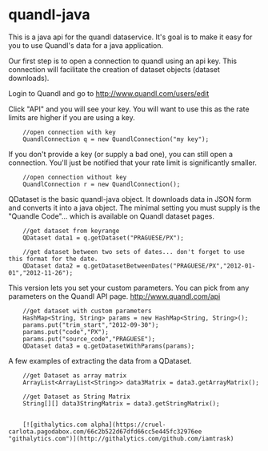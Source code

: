 quandl-java
===========

This is a java api for the quandl dataservice. It's goal is to make it easy for you to use Quandl's data for a java application.

Our first step is to open a connection to quandl using an api key. This connection will facilitate the creation of dataset objects (dataset downloads).

Login to Quandl and go to http://www.quandl.com/users/edit

Click "API" and you will see your key. You will want to use this as the rate limits are higher if you are using a key.

        //open connection with key
        QuandlConnection q = new QuandlConnection("my key");

If you don't provide a key (or supply a bad one), you can still open a connection. You'll just be notified that your rate limit is significantly smaller.

        //open connection without key
        QuandlConnection r = new QuandlConnection();

QDataset is the basic quandl-java object. It downloads data in JSON form and converts it into a java object. The minimal setting you must supply is the "Quandle Code"... which is available on Quandl dataset pages.

        //get dataset from keyrange
        QDataset data1 = q.getDataset("PRAGUESE/PX");

        //get dataset between two sets of dates... don't forget to use this format for the date.
        QDataset data2 = q.getDatasetBetweenDates("PRAGUESE/PX","2012-01-01","2012-11-26");

This version lets you set your custom parameters. You can pick from any parameters on the Quandl API page. http://www.quandl.com/api

        //get dataset with custom parameters
        HashMap<String, String> params = new HashMap<String, String>();
        params.put("trim_start","2012-09-30");
        params.put("code","PX");
        params.put("source_code","PRAGUESE");
        QDataset data3 = q.getDatasetWithParams(params);

A few examples of extracting the data from a QDataset.

        //get Dataset as array matrix
        ArrayList<ArrayList<String>> data3Matrix = data3.getArrayMatrix();

        //get Dataset as String Matrix
        String[][] data3StringMatrix = data3.getStringMatrix();
        
        
        [![githalytics.com alpha](https://cruel-carlota.pagodabox.com/66c2b522d67dfd66cc5e445fc32976ee "githalytics.com")](http://githalytics.com/github.com/iamtrask)
